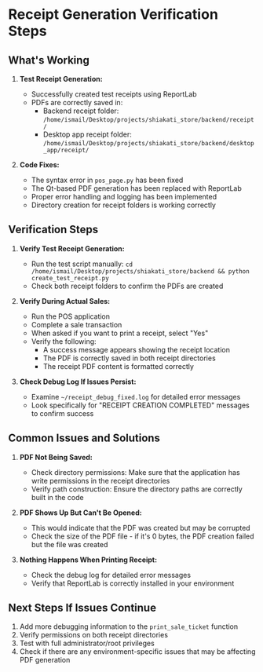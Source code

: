 # Receipt Generation Verification Steps

## What's Working

1. **Test Receipt Generation:**
   - Successfully created test receipts using ReportLab
   - PDFs are correctly saved in:
     - Backend receipt folder: `/home/ismail/Desktop/projects/shiakati_store/backend/receipt/`
     - Desktop app receipt folder: `/home/ismail/Desktop/projects/shiakati_store/backend/desktop_app/receipt/`

2. **Code Fixes:**
   - The syntax error in `pos_page.py` has been fixed
   - The Qt-based PDF generation has been replaced with ReportLab
   - Proper error handling and logging has been implemented
   - Directory creation for receipt folders is working correctly

## Verification Steps

1. **Verify Test Receipt Generation:**
   - Run the test script manually: `cd /home/ismail/Desktop/projects/shiakati_store/backend && python create_test_receipt.py`
   - Check both receipt folders to confirm the PDFs are created

2. **Verify During Actual Sales:**
   - Run the POS application
   - Complete a sale transaction
   - When asked if you want to print a receipt, select "Yes"
   - Verify the following:
     - A success message appears showing the receipt location
     - The PDF is correctly saved in both receipt directories
     - The receipt PDF content is formatted correctly
   
3. **Check Debug Log If Issues Persist:**
   - Examine `~/receipt_debug_fixed.log` for detailed error messages
   - Look specifically for "RECEIPT CREATION COMPLETED" messages to confirm success

## Common Issues and Solutions

1. **PDF Not Being Saved:**
   - Check directory permissions: Make sure that the application has write permissions in the receipt directories
   - Verify path construction: Ensure the directory paths are correctly built in the code

2. **PDF Shows Up But Can't Be Opened:**
   - This would indicate that the PDF was created but may be corrupted
   - Check the size of the PDF file - if it's 0 bytes, the PDF creation failed but the file was created

3. **Nothing Happens When Printing Receipt:**
   - Check the debug log for detailed error messages
   - Verify that ReportLab is correctly installed in your environment

## Next Steps If Issues Continue

1. Add more debugging information to the `print_sale_ticket` function
2. Verify permissions on both receipt directories
3. Test with full administrator/root privileges
4. Check if there are any environment-specific issues that may be affecting PDF generation
